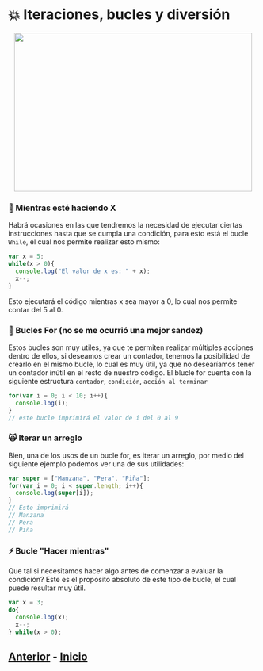 # :collision: Iteraciones, bucles y diversión

<p align="center">
  <img width="480" height="320" src="https://github.com/WorkshopTechnology/Materiales/blob/master/Talleres/CuentosDeJavascript/CoffeeDoddle.svg">
</p>

### :runner: Mientras esté haciendo X
Habrá ocasiones en las que tendremos la necesidad de ejecutar ciertas instrucciones hasta que se cumpla una condición, para esto está el bucle ``While``, el cual nos permite realizar esto mismo:
```javascript
var x = 5;
while(x > 0){
  console.log("El valor de x es: " + x);
  x--;
}
```
Esto ejecutará el código mientras x sea mayor a 0, lo cual nos permite contar del 5 al 0.

### :speak_no_evil: Bucles For (no se me ocurrió una mejor sandez)
Estos bucles son muy utiles, ya que te permiten realizar múltiples acciones dentro de ellos, si deseamos crear un contador, tenemos la posibilidad de crearlo en el mismo bucle, lo cual es muy útil, ya que no desearíamos tener un contador inútil en el resto de nuestro código. El blucle for cuenta con la siguiente estructura ``contador``, ``condición``, ``acción al terminar``
```javascript
for(var i = 0; i < 10; i++){
  console.log(i);
}
// este bucle imprimirá el valor de i del 0 al 9
```

### :scream_cat: Iterar un arreglo
Bien, una de los usos de un bucle for, es iterar un arreglo, por medio del siguiente ejemplo podemos ver una de sus utilidades:
```javascript
var super = ["Manzana", "Pera", "Piña"];
for(var i = 0; i < super.length; i++){
  console.log(super[i]);
}
// Esto imprimirá
// Manzana
// Pera
// Piña
```

### :zap: Bucle "Hacer mientras"
Que tal si necesitamos hacer algo antes de comenzar a evaluar la condición? Este es el proposito absoluto de este tipo de bucle, el cual puede resultar muy útil.
```javascript
var x = 3;
do{
  console.log(x);
  x--;
} while(x > 0);
```

## [Anterior](https://github.com/WorkshopTechnology/Materiales/blob/master/Talleres/CuentosDeJavascript/5.-ComparandoConComparadores.md) - [Inicio](https://github.com/WorkshopTechnology/Materiales/blob/master/Talleres/CuentosDeJavascript/1.-home.md)
